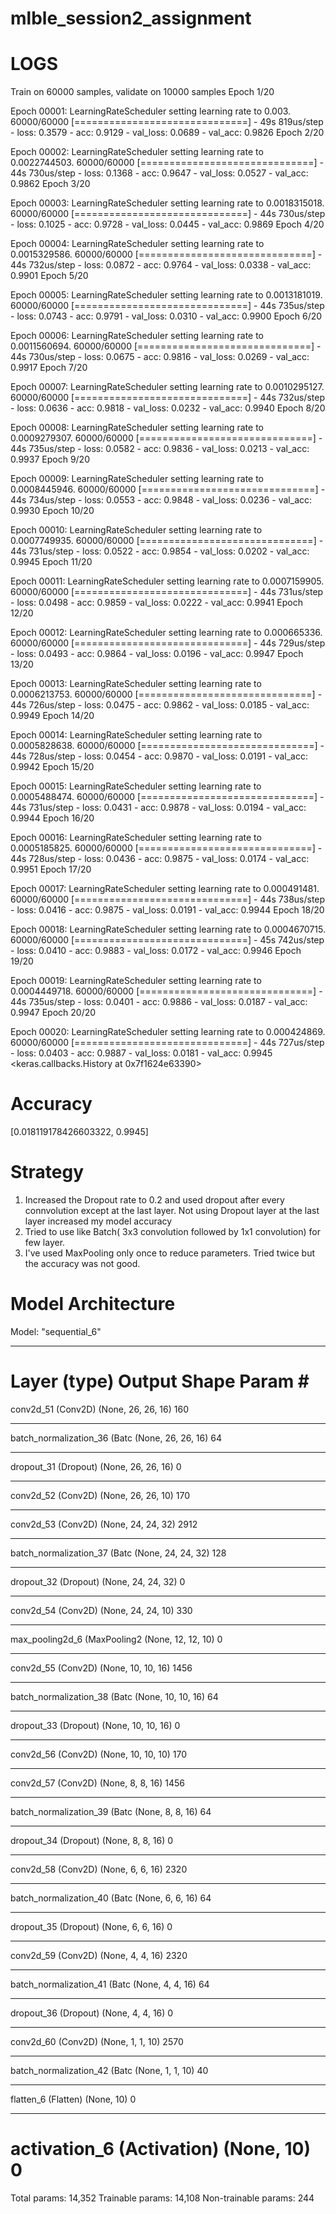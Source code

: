# mlble_session2_assignment

# LOGS
Train on 60000 samples, validate on 10000 samples
Epoch 1/20

Epoch 00001: LearningRateScheduler setting learning rate to 0.003.
60000/60000 [==============================] - 49s 819us/step - loss: 0.3579 - acc: 0.9129 - val_loss: 0.0689 - val_acc: 0.9826
Epoch 2/20

Epoch 00002: LearningRateScheduler setting learning rate to 0.0022744503.
60000/60000 [==============================] - 44s 730us/step - loss: 0.1368 - acc: 0.9647 - val_loss: 0.0527 - val_acc: 0.9862
Epoch 3/20

Epoch 00003: LearningRateScheduler setting learning rate to 0.0018315018.
60000/60000 [==============================] - 44s 730us/step - loss: 0.1025 - acc: 0.9728 - val_loss: 0.0445 - val_acc: 0.9869
Epoch 4/20

Epoch 00004: LearningRateScheduler setting learning rate to 0.0015329586.
60000/60000 [==============================] - 44s 732us/step - loss: 0.0872 - acc: 0.9764 - val_loss: 0.0338 - val_acc: 0.9901
Epoch 5/20

Epoch 00005: LearningRateScheduler setting learning rate to 0.0013181019.
60000/60000 [==============================] - 44s 735us/step - loss: 0.0743 - acc: 0.9791 - val_loss: 0.0310 - val_acc: 0.9900
Epoch 6/20

Epoch 00006: LearningRateScheduler setting learning rate to 0.0011560694.
60000/60000 [==============================] - 44s 730us/step - loss: 0.0675 - acc: 0.9816 - val_loss: 0.0269 - val_acc: 0.9917
Epoch 7/20

Epoch 00007: LearningRateScheduler setting learning rate to 0.0010295127.
60000/60000 [==============================] - 44s 732us/step - loss: 0.0636 - acc: 0.9818 - val_loss: 0.0232 - val_acc: 0.9940
Epoch 8/20

Epoch 00008: LearningRateScheduler setting learning rate to 0.0009279307.
60000/60000 [==============================] - 44s 735us/step - loss: 0.0582 - acc: 0.9836 - val_loss: 0.0213 - val_acc: 0.9937
Epoch 9/20

Epoch 00009: LearningRateScheduler setting learning rate to 0.0008445946.
60000/60000 [==============================] - 44s 734us/step - loss: 0.0553 - acc: 0.9848 - val_loss: 0.0236 - val_acc: 0.9930
Epoch 10/20

Epoch 00010: LearningRateScheduler setting learning rate to 0.0007749935.
60000/60000 [==============================] - 44s 731us/step - loss: 0.0522 - acc: 0.9854 - val_loss: 0.0202 - val_acc: 0.9945
Epoch 11/20

Epoch 00011: LearningRateScheduler setting learning rate to 0.0007159905.
60000/60000 [==============================] - 44s 731us/step - loss: 0.0498 - acc: 0.9859 - val_loss: 0.0222 - val_acc: 0.9941
Epoch 12/20

Epoch 00012: LearningRateScheduler setting learning rate to 0.000665336.
60000/60000 [==============================] - 44s 729us/step - loss: 0.0493 - acc: 0.9864 - val_loss: 0.0196 - val_acc: 0.9947
Epoch 13/20

Epoch 00013: LearningRateScheduler setting learning rate to 0.0006213753.
60000/60000 [==============================] - 44s 726us/step - loss: 0.0475 - acc: 0.9862 - val_loss: 0.0185 - val_acc: 0.9949
Epoch 14/20

Epoch 00014: LearningRateScheduler setting learning rate to 0.0005828638.
60000/60000 [==============================] - 44s 728us/step - loss: 0.0454 - acc: 0.9870 - val_loss: 0.0191 - val_acc: 0.9942
Epoch 15/20

Epoch 00015: LearningRateScheduler setting learning rate to 0.0005488474.
60000/60000 [==============================] - 44s 731us/step - loss: 0.0431 - acc: 0.9878 - val_loss: 0.0194 - val_acc: 0.9944
Epoch 16/20

Epoch 00016: LearningRateScheduler setting learning rate to 0.0005185825.
60000/60000 [==============================] - 44s 728us/step - loss: 0.0436 - acc: 0.9875 - val_loss: 0.0174 - val_acc: 0.9951
Epoch 17/20

Epoch 00017: LearningRateScheduler setting learning rate to 0.000491481.
60000/60000 [==============================] - 44s 738us/step - loss: 0.0416 - acc: 0.9875 - val_loss: 0.0191 - val_acc: 0.9944
Epoch 18/20

Epoch 00018: LearningRateScheduler setting learning rate to 0.0004670715.
60000/60000 [==============================] - 45s 742us/step - loss: 0.0410 - acc: 0.9883 - val_loss: 0.0172 - val_acc: 0.9946
Epoch 19/20

Epoch 00019: LearningRateScheduler setting learning rate to 0.0004449718.
60000/60000 [==============================] - 44s 735us/step - loss: 0.0401 - acc: 0.9886 - val_loss: 0.0187 - val_acc: 0.9947
Epoch 20/20

Epoch 00020: LearningRateScheduler setting learning rate to 0.000424869.
60000/60000 [==============================] - 44s 727us/step - loss: 0.0403 - acc: 0.9887 - val_loss: 0.0181 - val_acc: 0.9945
<keras.callbacks.History at 0x7f1624e63390>
# Accuracy
[0.018119178426603322, 0.9945]

# Strategy 
1. Increased the Dropout rate to 0.2 and used dropout after every connvolution except at the last layer. Not using Dropout layer at the last layer increased my model accuracy 
2. Tried to use like Batch( 3x3 convolution followed by 1x1 convolution) for few layer.
3. I've used MaxPooling only once to reduce parameters. Tried twice but the accuracy was not good.

# Model Architecture

Model: "sequential_6"
_________________________________________________________________
Layer (type)                 Output Shape              Param #   
=================================================================
conv2d_51 (Conv2D)           (None, 26, 26, 16)        160       
_________________________________________________________________
batch_normalization_36 (Batc (None, 26, 26, 16)        64        
_________________________________________________________________
dropout_31 (Dropout)         (None, 26, 26, 16)        0         
_________________________________________________________________
conv2d_52 (Conv2D)           (None, 26, 26, 10)        170       
_________________________________________________________________
conv2d_53 (Conv2D)           (None, 24, 24, 32)        2912      
_________________________________________________________________
batch_normalization_37 (Batc (None, 24, 24, 32)        128       
_________________________________________________________________
dropout_32 (Dropout)         (None, 24, 24, 32)        0         
_________________________________________________________________
conv2d_54 (Conv2D)           (None, 24, 24, 10)        330       
_________________________________________________________________
max_pooling2d_6 (MaxPooling2 (None, 12, 12, 10)        0         
_________________________________________________________________
conv2d_55 (Conv2D)           (None, 10, 10, 16)        1456      
_________________________________________________________________
batch_normalization_38 (Batc (None, 10, 10, 16)        64        
_________________________________________________________________
dropout_33 (Dropout)         (None, 10, 10, 16)        0         
_________________________________________________________________
conv2d_56 (Conv2D)           (None, 10, 10, 10)        170       
_________________________________________________________________
conv2d_57 (Conv2D)           (None, 8, 8, 16)          1456      
_________________________________________________________________
batch_normalization_39 (Batc (None, 8, 8, 16)          64        
_________________________________________________________________
dropout_34 (Dropout)         (None, 8, 8, 16)          0         
_________________________________________________________________
conv2d_58 (Conv2D)           (None, 6, 6, 16)          2320      
_________________________________________________________________
batch_normalization_40 (Batc (None, 6, 6, 16)          64        
_________________________________________________________________
dropout_35 (Dropout)         (None, 6, 6, 16)          0         
_________________________________________________________________
conv2d_59 (Conv2D)           (None, 4, 4, 16)          2320      
_________________________________________________________________
batch_normalization_41 (Batc (None, 4, 4, 16)          64        
_________________________________________________________________
dropout_36 (Dropout)         (None, 4, 4, 16)          0         
_________________________________________________________________
conv2d_60 (Conv2D)           (None, 1, 1, 10)          2570      
_________________________________________________________________
batch_normalization_42 (Batc (None, 1, 1, 10)          40        
_________________________________________________________________
flatten_6 (Flatten)          (None, 10)                0         
_________________________________________________________________
activation_6 (Activation)    (None, 10)                0         
=================================================================
Total params: 14,352
Trainable params: 14,108
Non-trainable params: 244

